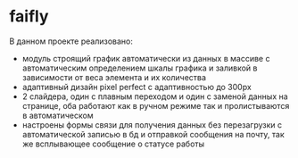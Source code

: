 # faifly
В данном проекте реализовано:

- модуль строящий график автоматически из данных в массиве с автоматическим определением шкалы графика и заливкой в зависимости от веса элемента и их количества
- адаптивный дизайн pixel perfect с адаптивностью до 300рх
- 2 слайдера, один с плавным переходом и один с заменой данных на странице, оба работают как в ручном режиме так и пролистываются в автоматическом
- настроены формы связи для получения данных без перезагрузки с автоматической записью в бд и отправкой сообщения на почту, так же всплывающее сообщение о статусе работы

